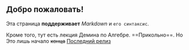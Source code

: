 ## Добро пожаловать!
Эта страница __поддерживает__ _Markdown_ и `его синтаксис`.

Кроме того, тут  есть лекция Демина по Алгебре. ==Прикольно==. Но Это лишь начало ~~конца~~
[Последний релиз](https://github.com/DarkL0gos/github_actions_latex_template/releases/latest/download/my_asset_name.pdf)
